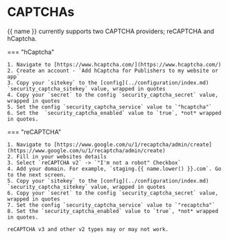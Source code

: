 # CAPTCHAs

{{ name }} currently supports two CAPTCHA providers; reCAPTCHA and hCaptcha.

=== "hCaptcha"

    1. Navigate to [https://www.hcaptcha.com/](https://www.hcaptcha.com/)
    2. Create an account - `Add hCaptcha for Publishers to my website or app`
    3. Copy your `sitekey` to the [config](../configuration/index.md) `security_captcha_sitekey` value, wrapped in quotes
    4. Copy your `secret` to the config `security_captcha_secret` value, wrapped in quotes
    5. Set the config `security_captcha_service` value to `"hcaptcha"`
    6. Set the  `security_captcha_enabled` value to `true`, *not* wrapped in quotes.

=== "reCAPTCHA"

    1. Navigate to [https://www.google.com/u/1/recaptcha/admin/create](https://www.google.com/u/1/recaptcha/admin/create)
    2. Fill in your websites details
    3. Select `reCAPTCHA v2` -> `"I'm not a robot" Checkbox`
    4. Add your domain. For example, `staging.{{ name.lower() }}.com`. Go to the next screen.
    5. Copy your `sitekey` to the [config](../configuration/index.md) `security_captcha_sitekey` value, wrapped in quotes
    6. Copy your `secret` to the config `security_captcha_secret` value, wrapped in quotes
    7. Set the config `security_captcha_service` value to `"recaptcha"`
    8. Set the `security_captcha_enabled` value to `true`, *not* wrapped in quotes.

    reCAPTCHA v3 and other v2 types may or may not work.
